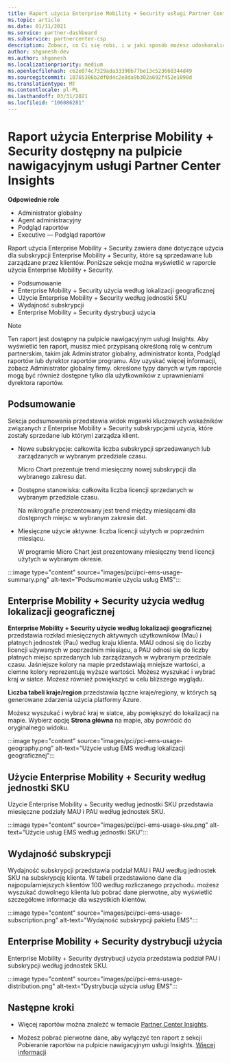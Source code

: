 ```yaml
---
title: Raport użycia Enterprise Mobility + Security usługi Partner Center
ms.topic: article
ms.date: 01/11/2021
ms.service: partner-dashboard
ms.subservice: partnercenter-csp
description: Zobacz, co Ci się robi, i w jaki sposób możesz udoskonalić korzystanie z Enterprise Mobility + Securityych subskrypcji, które są sprzedawane lub zarządzane przez klientów.
author: shganesh-dev
ms.author: shganesh
ms.localizationpriority: medium
ms.openlocfilehash: c62e074c7329ada33390b77be13c523660344d49
ms.sourcegitcommit: 10765386b2df0d4c2e8da9b302a692f452e1090d
ms.translationtype: MT
ms.contentlocale: pl-PL
ms.lasthandoff: 03/31/2021
ms.locfileid: "106086281"
---
```

# <a name="enterprise-mobility--security-usage-report-available-from-the-partner-center-insights-dashboard"></a>Raport użycia Enterprise Mobility + Security dostępny na pulpicie nawigacyjnym usługi Partner Center Insights

**Odpowiednie role**

- Administrator globalny
- Agent administracyjny
- Podgląd raportów
- Executive — Podgląd raportów

Raport użycia Enterprise Mobility + Security zawiera dane dotyczące użycia dla subskrypcji Enterprise Mobility + Security, które są sprzedawane lub zarządzane przez klientów. Poniższe sekcje można wyświetlić w raporcie użycia Enterprise Mobility + Security.

- Podsumowanie
- Enterprise Mobility + Security użycia według lokalizacji geograficznej
- Użycie Enterprise Mobility + Security według jednostki SKU
- Wydajność subskrypcji
- Enterprise Mobility + Security dystrybucji użycia

 > [!NOTE]
 > Ten raport jest dostępny na pulpicie nawigacyjnym usługi Insights. Aby wyświetlić ten raport, musisz mieć przypisaną określoną rolę w centrum partnerskim, takim jak Administrator globalny, administrator konta, Podgląd raportów lub dyrektor raportów programu. Aby uzyskać więcej informacji, zobacz Administrator globalny firmy. określone typy danych w tym raporcie mogą być również dostępne tylko dla użytkowników z uprawnieniami dyrektora raportów.

## <a name="summary"></a>Podsumowanie

Sekcja podsumowania przedstawia widok migawki kluczowych wskaźników związanych z Enterprise Mobility + Security subskrypcjami użycia, które zostały sprzedane lub którymi zarządza klient. 

- Nowe subskrypcje: całkowita liczba subskrypcji sprzedawanych lub zarządzanych w wybranym przedziale czasu.

   Micro Chart prezentuje trend miesięczny nowej subskrypcji dla wybranego zakresu dat.

- Dostępne stanowiska: całkowita liczba licencji sprzedanych w wybranym przedziale czasu.

   Na mikrografie prezentowany jest trend między miesiącami dla dostępnych miejsc w wybranym zakresie dat.

- Miesięczne użycie aktywne: liczba licencji użytych w poprzednim miesiącu.

   W programie Micro Chart jest prezentowany miesięczny trend licencji użytych w wybranym okresie.

:::image type="content" source="images/pci/pci-ems-usage-summary.png" alt-text="Podsumowanie użycia usług EMS":::

## <a name="enterprise-mobility--security-usage-by-geography"></a>Enterprise Mobility + Security użycia według lokalizacji geograficznej

**Enterprise Mobility + Security użycie według lokalizacji geograficznej** przedstawia rozkład miesięcznych aktywnych użytkowników (Mau) i płatnych jednostek (Pau) według kraju klienta. MAU odnosi się do liczby licencji używanych w poprzednim miesiącu, a PAU odnosi się do liczby płatnych miejsc sprzedanych lub zarządzanych w wybranym przedziale czasu. Jaśniejsze kolory na mapie przedstawiają mniejsze wartości, a ciemne kolory reprezentują wyższe wartości. Możesz wyszukać i wybrać kraj w siatce. Możesz również powiększyć w celu bliższego wyglądu.

**Liczba tabeli kraje/region** przedstawia łączne kraje/regiony, w których są generowane zdarzenia użycia platformy Azure.

Możesz wyszukać i wybrać kraj w siatce, aby powiększyć do lokalizacji na mapie. Wybierz opcję **Strona główna** na mapie, aby powrócić do oryginalnego widoku.

:::image type="content" source="images/pci/pci-ems-usage-geography.png" alt-text="Użycie usług EMS według lokalizacji geograficznej":::

## <a name="enterprise-mobility--security-usage-by-sku"></a>Użycie Enterprise Mobility + Security według jednostki SKU

Użycie Enterprise Mobility + Security według jednostki SKU przedstawia miesięczne podziały MAU i PAU według jednostek SKU.

:::image type="content" source="images/pci/pci-ems-usage-sku.png" alt-text="Użycie usług EMS według jednostki SKU":::

## <a name="subscriptions-performance"></a>Wydajność subskrypcji

Wydajność subskrypcji przedstawia podział MAU i PAU według jednostek SKU na subskrypcję klienta. W tabeli przedstawiono dane dla najpopularniejszych klientów 100 według rozliczanego przychodu. możesz wyszukać dowolnego klienta lub pobrać dane pierwotne, aby wyświetlić szczegółowe informacje dla wszystkich klientów.

:::image type="content" source="images/pci/pci-ems-usage-subscription.png" alt-text="Wydajność subskrypcji pakietu EMS":::

## <a name="enterprise-mobility--security-usage-distribution"></a>Enterprise Mobility + Security dystrybucji użycia

Enterprise Mobility + Security dystrybucji użycia przedstawia podział PAU i subskrypcji według jednostek SKU.

:::image type="content" source="images/pci/pci-ems-usage-distribution.png" alt-text="Dystrybucja użycia usług EMS":::

## <a name="next-steps"></a>Następne kroki

- Więcej raportów można znaleźć w temacie [Partner Center Insights](partner-center-insights.md).

- Możesz pobrać pierwotne dane, aby wyłączyć ten raport z sekcji Pobieranie raportów na pulpicie nawigacyjnym usługi Insights. [Więcej informacji](pci-download-reports.md) 
